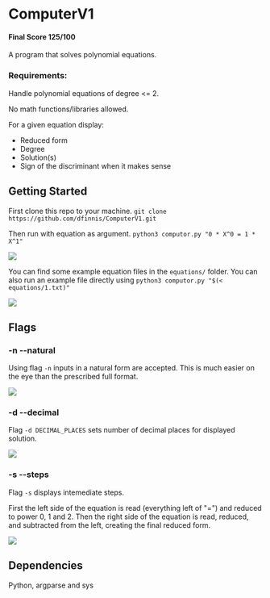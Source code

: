 # ComputerV1

#### Final Score 125/100

A program that solves polynomial equations.

### Requirements:

Handle polynomial equations of degree <= 2.

No math functions/libraries allowed.

For a given equation display:
* Reduced form
* Degree
* Solution(s)
* Sign of the discriminant when it makes sense

## Getting Started

First clone this repo to your machine.
```git clone https://github.com/dfinnis/ComputerV1.git```

Then run with equation as argument. ```python3 computor.py "0 * X^0 = 1 * X^1"```

<img src="https://github.com/dfinnis/ComputerV1/blob/master/example.png">

You can find some example equation files in the ```equations/``` folder.
You can also run an example file directly using ```python3 computor.py "$(< equations/1.txt)"```

<img src="https://github.com/dfinnis/ComputerV1/blob/master/img/file.png">

## Flags

### -n --natural

Using flag ```-n``` inputs in a natural form are accepted. This is much easier on the eye than the prescribed full format.

<img src="https://github.com/dfinnis/ComputerV1/blob/master/img/natural.png">

### -d --decimal

Flag ```-d DECIMAL_PLACES``` sets number of decimal places for displayed solution.

<img src="https://github.com/dfinnis/ComputerV1/blob/master/img/decimal.png">

### -s --steps

Flag ```-s``` displays intemediate steps.

First the left side of the equation is read (everything left of "=") and reduced to power 0, 1 and 2. Then the right side of the equation is read, reduced, and subtracted from the left, creating the final reduced form.

<img src="https://github.com/dfinnis/ComputerV1/blob/master/img/steps.png">

## Dependencies

Python, argparse and sys
